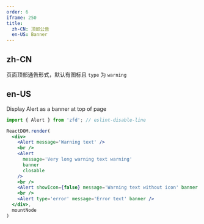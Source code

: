 ```yaml
---
order: 6
iframe: 250
title:
  zh-CN: 顶部公告
  en-US: Banner
---
```


## zh-CN

页面顶部通告形式，默认有图标且 `type` 为 `warning`

## en-US

Display Alert as a banner at top of page

```jsx
import { Alert } from 'zfd'; // eslint-disable-line

ReactDOM.render(
  <div>
    <Alert message='Warning text' />
    <br />
    <Alert
      message='Very long warning text warning'
      banner
      closable
    />
    <br />
    <Alert showIcon={false} message='Warning text without icon' banner />
    <br />
    <Alert type='error' message='Error text' banner />
  </div>,
  mountNode
)
```
